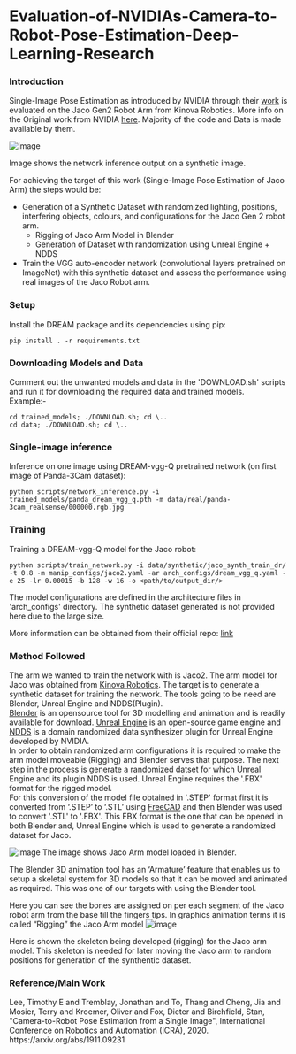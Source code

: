 # Evaluation-of-NVIDIAs-Camera-to-Robot-Pose-Estimation-Deep-Learning-Research
<h3> Introduction </h3>

Single-Image Pose Estimation as introduced by NVIDIA through their [work](https://github.com/NVlabs/DREAM) is evaluated on the Jaco Gen2 Robot Arm from Kinova Robotics.
More info on the Original work from NVIDIA [here](https://sim2realai.github.io/dream-camera-calibration-sim2real/). Majority of the code and Data is made available by them.

![image](https://user-images.githubusercontent.com/58559090/112132364-897cc700-8bf0-11eb-8164-a21e5c7d0a60.png)

Image shows the network inference output on a synthetic image.

For achieving the target of this work (Single-Image Pose Estimation of Jaco Arm) the steps would be:
* Generation of a Synthetic Dataset with randomized lighting, positions, interfering objects, colours, and configurations for the Jaco Gen 2 robot arm.
  - Rigging of Jaco Arm Model in Blender
  - Generation of Dataset with randomization using Unreal Engine + NDDS
* Train the VGG auto-encoder network (convolutional layers pretrained on ImageNet) with this synthetic dataset and assess the performance using real images of the Jaco Robot arm.

<h3> Setup </h3>
Install the DREAM package and its dependencies using pip:

```
pip install . -r requirements.txt
```

<h3> Downloading Models and Data </h3>
Comment out the unwanted models and data in the 'DOWNLOAD.sh' scripts and run it for downloading the required data and trained models. <br>
Example:- <br>

```
cd trained_models; ./DOWNLOAD.sh; cd \..
cd data; ./DOWNLOAD.sh; cd \..
```

<h3> Single-image inference </h3>
Inference on one image using DREAM-vgg-Q pretrained network (on first image of Panda-3Cam dataset):

```
python scripts/network_inference.py -i trained_models/panda_dream_vgg_q.pth -m data/real/panda-3cam_realsense/000000.rgb.jpg
```

<h3> Training </h3>
Training a DREAM-vgg-Q model for the Jaco robot:

```
python scripts/train_network.py -i data/synthetic/jaco_synth_train_dr/ -t 0.8 -m manip_configs/jaco2.yaml -ar arch_configs/dream_vgg_q.yaml -e 25 -lr 0.00015 -b 128 -w 16 -o <path/to/output_dir/>
```

The model configurations are defined in the architecture files in 'arch_configs' directory. The synthetic dataset generated is not provided here due to the large size. <br>

More information can be obtained from their official repo: [link](https://github.com/NVlabs/DREAM)
  
<h3> Method Followed </h3>

The arm we wanted to train the network with is Jaco2. The arm model for Jaco was obtained from [Kinova Robotics](https://www.kinovarobotics.com/en/resources/gen2-technical-resources). The target is to generate a synthetic dataset for training the network. The tools going to be need are Blender, Unreal Engine and NDDS(Plugin). <br>
[Blender](https://www.blender.org/download/) is an opensource tool for 3D modelling and animation and is readily available for download. [Unreal Engine](https://www.unrealengine.com/en-US/) is an open-source game engine and [NDDS](https://github.com/NVIDIA/Dataset_Synthesizer) is a domain randomized data synthesizer plugin for Unreal Engine developed by NVIDIA. <br>
In order to obtain randomized arm configurations it is required to make the arm model moveable (Rigging) and Blender serves that purpose. The next step in the process is generate a randomized datset for which Unreal Engine and its plugin NDDS is used. Unreal Engine requires the '.FBX' format for the rigged model.<br>
For this conversion of the model file obtained in '.STEP' format first it is converted from ‘.STEP’ to ‘.STL’ using [FreeCAD](https://www.freecadweb.org/) and then Blender was used to convert '.STL' to '.FBX'. This FBX format is the one that can be opened in both Blender and, Unreal Engine which is used to generate a randomized dataset for Jaco. <br>

![image](https://user-images.githubusercontent.com/58559090/112128509-81228d00-8bec-11eb-8218-e1b88fee850c.png)
The image shows Jaco Arm model loaded in Blender.

The Blender 3D animation tool has an ‘Armature’ feature that  enables us to setup a skeletal system for 3D models so that it can be moved and animated as required. This was one of our targets with using the Blender tool.

Here you can see the bones are assigned on per each segment of the Jaco robot arm from the base till the fingers tips. In graphics animation terms it is called “Rigging” the Jaco Arm model
![image](https://user-images.githubusercontent.com/58559090/112143586-17ab7a00-8bfe-11eb-925d-9adc18cd05f0.png)

Here is shown the skeleton being developed (rigging) for the Jaco arm model. This skeleton is needed for later moving the Jaco arm to random positions for generation of the synthentic dataset.


<h3> Reference/Main Work </h3>
  Lee, Timothy E and Tremblay, Jonathan and To, Thang and Cheng, Jia and Mosier, Terry and Kroemer, Oliver and Fox, Dieter and Birchfield, Stan, "Camera-to-Robot Pose Estimation from a Single Image", International Conference on Robotics and Automation (ICRA), 2020. https://arxiv.org/abs/1911.09231
